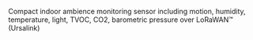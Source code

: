 Compact indoor ambience monitoring sensor including motion, humidity, temperature, light, TVOC, CO2, barometric pressure over LoRaWAN™ (Ursalink)